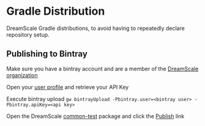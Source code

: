 # Gradle Distribution

DreamScale Gradle distributions, to avoid having to repeatedly declare repository setup.


## Publishing to Bintray

Make sure you have a bintray account and are a member of the [DreamScale organization](https://bintray.com/dreamscale/organization/edit)

Open your [user profile](https://bintray.com/profile/edit/organizations) and retrieve your API Key

Execute bintray upload `gw bintrayUpload -Pbintray.user=<bintray user> -Pbintray.apiKey=<api key>`

Open the DreamScale [common-test](https://bintray.com/dreamscale/maven-public/org.dreamscale%3Agradle-distributions) package and
click the [Publish](https://bintray.com/dreamscale/maven-public/org.dreamscale%3Agradle-distributions/publish) link
